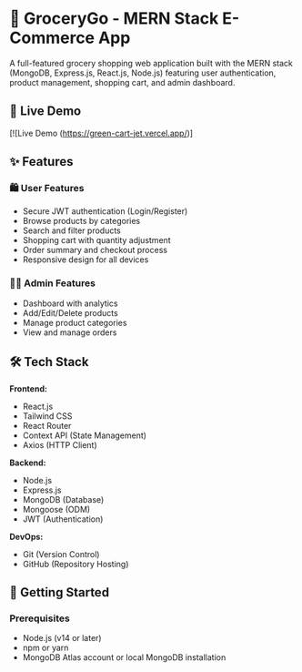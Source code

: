 
# 🛒 GroceryGo - MERN Stack E-Commerce App


A full-featured grocery shopping web application built with the MERN stack (MongoDB, Express.js, React.js, Node.js) featuring user authentication, product management, shopping cart, and admin dashboard.

## 🚀 Live Demo

[![Live Demo (https://green-cart-jet.vercel.app/)]

## ✨ Features

### 🛍️ User Features
- Secure JWT authentication (Login/Register)
- Browse products by categories
- Search and filter products
- Shopping cart with quantity adjustment
- Order summary and checkout process
- Responsive design for all devices

### 👨‍💻 Admin Features
- Dashboard with analytics
- Add/Edit/Delete products
- Manage product categories
- View and manage orders

## 🛠️ Tech Stack

**Frontend:**
- React.js
- Tailwind CSS
- React Router
- Context API (State Management)
- Axios (HTTP Client)

**Backend:**
- Node.js
- Express.js
- MongoDB (Database)
- Mongoose (ODM)
- JWT (Authentication)

**DevOps:**
- Git (Version Control)
- GitHub (Repository Hosting)



## 🚀 Getting Started

### Prerequisites
- Node.js (v14 or later)
- npm or yarn
- MongoDB Atlas account or local MongoDB installation

